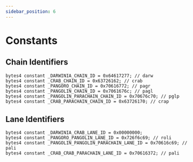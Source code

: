 ```yaml
---
sidebar_position: 6
---
```


# Constants


## Chain Identifiers

    bytes4 constant _DARWINIA_CHAIN_ID = 0x64617277; // darw
    bytes4 constant _CRAB_CHAIN_ID = 0x63726162; // crab
    bytes4 constant _PANGORO_CHAIN_ID = 0x70616772; // pagr
    bytes4 constant _PANGOLIN_CHAIN_ID = 0x7061676c; // pagl
    bytes4 constant _PANGOLIN_PARACHAIN_CHAIN_ID = 0x70676c70; // pglp
    bytes4 constant _CRAB_PARACHAIN_CHAIN_ID = 0x63726170; // crap

## Lane Identifiers

    bytes4 constant _DARWINIA_CRAB_LANE_ID = 0x00000000;
    bytes4 constant _PANGORO_PANGOLIN_LANE_ID = 0x726f6c69; // roli
    bytes4 constant _PANGOLIN_PANGOLIN_PARACHAIN_LANE_ID = 0x70616c69; // pali
    bytes4 constant _CRAB_CRAB_PARACHAIN_LANE_ID = 0x70616372; // pali